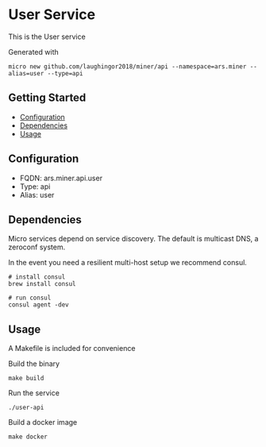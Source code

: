 # User Service

This is the User service

Generated with

```
micro new github.com/laughingor2018/miner/api --namespace=ars.miner --alias=user --type=api
```

## Getting Started

- [Configuration](#configuration)
- [Dependencies](#dependencies)
- [Usage](#usage)

## Configuration

- FQDN: ars.miner.api.user
- Type: api
- Alias: user

## Dependencies

Micro services depend on service discovery. The default is multicast DNS, a zeroconf system.

In the event you need a resilient multi-host setup we recommend consul.

```
# install consul
brew install consul

# run consul
consul agent -dev
```

## Usage

A Makefile is included for convenience

Build the binary

```
make build
```

Run the service
```
./user-api
```

Build a docker image
```
make docker
```